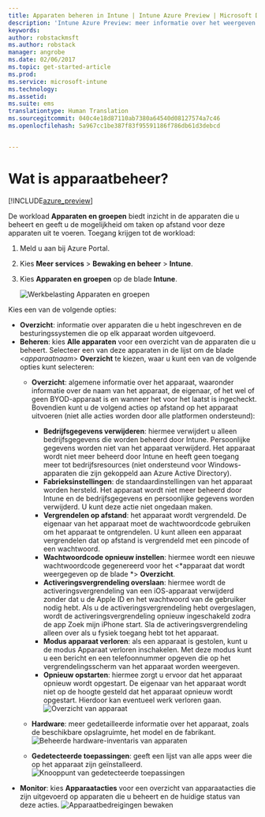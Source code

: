 ```yaml
---
title: Apparaten beheren in Intune | Intune Azure Preview | Microsoft Docs
description: 'Intune Azure Preview: meer informatie over het weergeven van apparaten die u met Intune beheert en verschillende bewerkingen die u op deze apparaten kunt uitvoeren.'
keywords: 
author: robstackmsft
ms.author: robstack
manager: angrobe
ms.date: 02/06/2017
ms.topic: get-started-article
ms.prod: 
ms.service: microsoft-intune
ms.technology: 
ms.assetid: 
ms.suite: ems
translationtype: Human Translation
ms.sourcegitcommit: 040c4e18d87110ab7380a64540d08127574a7c46
ms.openlocfilehash: 5a967cc1be387f83f95591186f786db61d3debcd


---
```


# <a name="what-is-device-management"></a>Wat is apparaatbeheer? 


[!INCLUDE[azure_preview](../includes/azure_preview.md)]

De workload **Apparaten en groepen** biedt inzicht in de apparaten die u beheert en geeft u de mogelijkheid om taken op afstand voor deze apparaten uit te voeren. Toegang krijgen tot de workload:

1. Meld u aan bij Azure Portal.
2. Kies **Meer services** > **Bewaking en beheer** > **Intune**.
3. Kies **Apparaten en groepen** op de blade **Intune**.

    ![Werkbelasting Apparaten en groepen](./media/devices-and-groups-workload.png)

Kies een van de volgende opties:

- **Overzicht**: informatie over apparaten die u hebt ingeschreven en de besturingssystemen die op elk apparaat worden uitgevoerd.
- **Beheren**: kies **Alle apparaten** voor een overzicht van de apparaten die u beheert.
    Selecteer een van deze apparaten in de lijst om de blade <*apparaatnaam*> **Overzicht** te kiezen, waar u kunt een van de volgende opties kunt selecteren:
    - **Overzicht**: algemene informatie over het apparaat, waaronder informatie over de naam van het apparaat, de eigenaar, of het wel of geen BYOD-apparaat is en wanneer het voor het laatst is ingecheckt. Bovendien kunt u de volgend acties op afstand op het apparaat uitvoeren (niet alle acties worden door alle platformen ondersteund):
        - **Bedrijfsgegevens verwijderen**: hiermee verwijdert u alleen bedrijfsgegevens die worden beheerd door Intune. Persoonlijke gegevens worden niet van het apparaat verwijderd. Het apparaat wordt niet meer beheerd door Intune en heeft geen toegang meer tot bedrijfsresources (niet ondersteund voor Windows-apparaten die zijn gekoppeld aan Azure Active Directory).
        - **Fabrieksinstellingen**: de standaardinstellingen van het apparaat worden hersteld. Het apparaat wordt niet meer beheerd door Intune en de bedrijfsgegevens en persoonlijke gegevens worden verwijderd. U kunt deze actie niet ongedaan maken.
        - **Vergrendelen op afstand**: het apparaat wordt vergrendeld. De eigenaar van het apparaat moet de wachtwoordcode gebruiken om het apparaat te ontgrendelen. U kunt alleen een apparaat vergrendelen dat op afstand is vergrendeld met een pincode of een wachtwoord.
        - **Wachtwoordcode opnieuw instellen**: hiermee wordt een nieuwe wachtwoordcode gegenereerd voor het <*apparaat dat wordt weergegeven op de blade *> **Overzicht**.
        - **Activeringsvergrendeling overslaan**: hiermee wordt de activeringsvergrendeling van een iOS-apparaat verwijderd zonder dat u de Apple ID en het wachtwoord van de gebruiker nodig hebt. Als u de activeringsvergrendeling hebt overgeslagen, wordt de activeringsvergrendeling opnieuw ingeschakeld zodra de app Zoek mijn iPhone start. Sla de activeringsvergrendeling alleen over als u fysiek toegang hebt tot het apparaat.
        - **Modus apparaat verloren**: als een apparaat is gestolen, kunt u de modus Apparaat verloren inschakelen. Met deze modus kunt u een bericht en een telefoonnummer opgeven die op het vergrendelingsscherm van het apparaat worden weergeven.
        - **Opnieuw opstarten**: hiermee zorgt u ervoor dat het apparaat opnieuw wordt opgestart. De eigenaar van het apparaat wordt niet op de hoogte gesteld dat het apparaat opnieuw wordt opgestart. Hierdoor kan eventueel werk verloren gaan.
        ![Overzicht van apparaat](http://i.imgur.com/4Rx4VXm.png)
        
    - **Hardware**: meer gedetailleerde informatie over het apparaat, zoals de beschikbare opslagruimte, het model en de fabrikant.
    ![Beheerde hardware-inventaris van apparaten](./media/hardware-inventory.png)
    - **Gedetecteerde toepassingen**: geeft een lijst van alle apps weer die op het apparaat zijn geïnstalleerd.
    ![Knooppunt van gedetecteerde toepassingen](./media/detected-applications.png)
- **Monitor**: kies **Apparaatacties** voor een overzicht van apparaatacties die zijn uitgevoerd op apparaten die u beheert en de huidige status van deze acties.
![Apparaatbedreigingen bewaken](./media/monitor-device-actions.png)



<!--HONumber=Feb17_HO1-->


